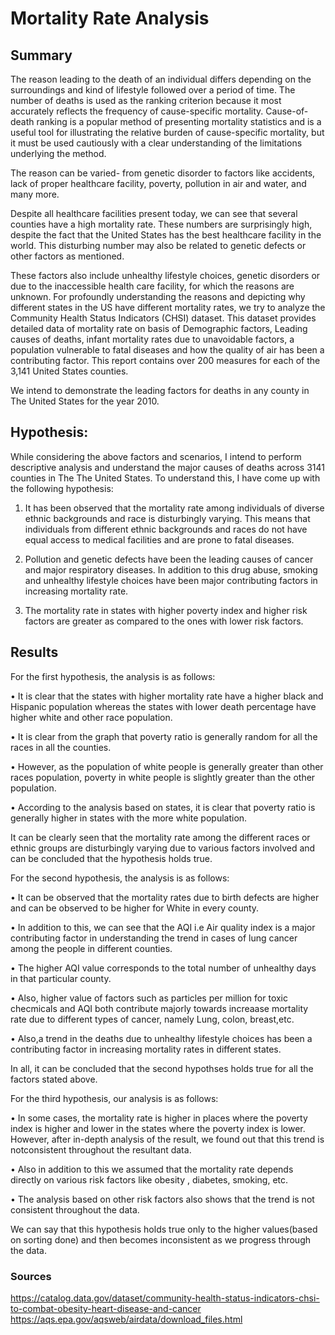 # Mortality Rate Analysis


## Summary
The reason leading to the death of an individual differs depending on the surroundings and kind of lifestyle followed over a period of time. The number of deaths is used as the ranking criterion because it most accurately reflects the frequency of cause-specific mortality. Cause-of-death ranking is a popular method of presenting mortality statistics and is a useful tool for illustrating the relative burden of cause-specific mortality, but it must be used cautiously with a clear understanding of the limitations underlying the method.

The reason can be varied- from genetic disorder to factors like accidents, lack of proper healthcare facility, poverty, pollution in air and water, and many more. 

Despite all healthcare facilities present today, we can see that several counties have a high mortality rate. These numbers are surprisingly high, despite the fact that the United States has the best healthcare facility in the world. This disturbing number may also be related to genetic defects or other factors as mentioned.

These factors also include unhealthy lifestyle choices, genetic disorders or due to the inaccessible health care facility, for which the reasons are unknown. For profoundly understanding the reasons and depicting why different states in the US have different mortality rates, we try to analyze the Community Health Status Indicators (CHSI) dataset. This dataset provides detailed data of mortality rate on basis of Demographic factors, Leading causes of deaths, infant mortality rates due to unavoidable factors, a population vulnerable to fatal diseases and how the quality of air has been a contributing factor. This report contains over 200 measures for each of the 3,141 United States counties.

We intend to demonstrate the leading factors for deaths in any county in The United States for the year 2010.

## Hypothesis:

While considering the above factors and scenarios, I intend to perform descriptive analysis and understand the major causes of deaths across 3141 counties in The The United States. To understand this, I have come up with the following hypothesis:

1. It has been observed that the mortality rate among individuals of diverse ethnic backgrounds and race is disturbingly varying. This means that individuals from different ethnic backgrounds and races do not have equal access to medical facilities and are prone to fatal diseases.

2. Pollution and genetic defects have been the leading causes of cancer and major respiratory diseases. In addition to this drug abuse, smoking and unhealthy lifestyle choices have been major contributing factors in increasing mortality rate.

3. The mortality rate in states with higher poverty index and higher risk factors are greater as compared to the ones with lower risk factors.

## Results

For the first hypothesis, the analysis is as follows:

  • It is clear that the states with higher mortality rate have a higher black and Hispanic population whereas the states with lower death percentage have higher white and other race population.

  • It is clear from the graph that poverty ratio is generally random for all the races in all the counties.

  • However, as the population of white people is generally greater than other races population, poverty in white people is slightly
  greater than the other population.

  • According to the analysis based on states, it is clear that poverty ratio is generally higher in states with the more white population.

It can be clearly seen that the mortality rate among the different races or ethnic groups are disturbingly varying due to various factors involved and can be concluded that the hypothesis holds true.


For the second hypothesis, the analysis is as follows:

  • It can be observed that the mortality rates due to birth defects are higher and can be observed to be higher for White in every county.

  • In addition to this, we can see that the AQI i.e Air quality index is a major contributing factor in understanding the trend in cases of lung cancer among the people in different counties.

  • The higher AQI value corresponds to the total number of unhealthy days in that particular county.

  • Also, higher value of factors such as particles per million for toxic checmicals and AQI both contribute majorly towards increaase mortality rate due to different types of cancer, namely Lung, colon, breast,etc.

  • Also,a trend in the deaths due to unhealthy lifestyle choices has been a contributing factor in increasing mortality rates in different states.

In all, it can be concluded that the second hypothses holds true for all the factors stated above.

For the third hypothesis, our analysis is as follows:

  • In some cases, the mortality rate is higher in places where the poverty index is higher and lower in the states where the poverty index is lower. However, after in-depth analysis of the result, we found out that this trend is notconsistent throughout the resultant data.

  • Also in addition to this we assumed that the mortality rate depends directly on various risk factors like obesity , diabetes, smoking, etc.

  • The analysis based on other risk factors also shows that the trend is not consistent throughout the data.

We can say that this hypothesis holds true only to the higher values(based on sorting done) and then becomes inconsistent as we progress through the data.



### Sources 
https://catalog.data.gov/dataset/community-health-status-indicators-chsi-to-combat-obesity-heart-disease-and-cancer
https://aqs.epa.gov/aqsweb/airdata/download_files.html

